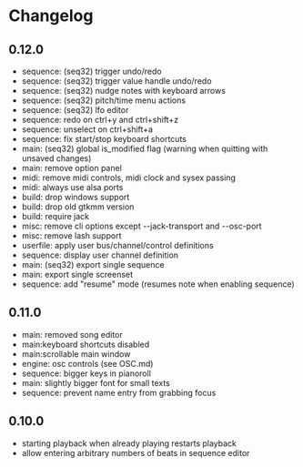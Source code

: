 # Changelog

## 0.12.0

- sequence: (seq32) trigger undo/redo
- sequence: (seq32) trigger value handle undo/redo
- sequence: (seq32) nudge notes with keyboard arrows
- sequence: (seq32) pitch/time menu actions
- sequence: (seq32) lfo editor
- sequence: redo on ctrl+y and ctrl+shift+z
- sequence: unselect on ctrl+shift+a
- sequence: fix start/stop keyboard shortcuts
- main: (seq32) global is_modified flag (warning when quitting with unsaved changes)
- main: remove option panel
- midi: remove midi controls, midi clock and sysex passing
- midi: always use alsa ports
- build: drop windows support
- build: drop old gtkmm version
- build: require jack
- misc: remove cli options except --jack-transport and --osc-port
- misc: remove lash support
- userfile: apply user bus/channel/control definitions
- sequence: display user channel definition
- main: (seq32) export single sequence
- main: export single screenset
- sequence: add "resume" mode (resumes note when enabling sequence)

## 0.11.0

- main: removed song editor
- main:keyboard shortcuts disabled
- main:scrollable main window
- engine: osc controls (see OSC.md)
- sequence: bigger keys in pianoroll
- main: slightly bigger font for small texts
- sequence: prevent name entry from grabbing focus

## 0.10.0

- starting playback when already playing restarts playback
- allow entering arbitrary numbers of beats in sequence editor
